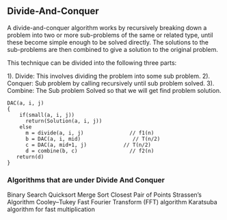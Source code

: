 ## Divide-And-Conquer
A divide-and-conquer algorithm works by recursively breaking down a problem into two or more sub-problems of the same or related type, until these become simple enough to be solved directly. The solutions to the sub-problems are then combined to give a solution to the original problem.

This technique can be divided into the following three parts:

1). Divide: This involves dividing the problem into some sub problem.
2). Conquer: Sub problem by calling recursively until sub problem solved.
3). Combine: The Sub problem Solved so that we will get find problem solution.

```
DAC(a, i, j)
{
    if(small(a, i, j))
      return(Solution(a, i, j))
    else 
      m = divide(a, i, j)               // f1(n)
      b = DAC(a, i, mid)                 // T(n/2)
      c = DAC(a, mid+1, j)            // T(n/2)
      d = combine(b, c)                 // f2(n)
   return(d)
}
```

### Algorithms that are under Divide And Conquer
Binary Search 
Quicksort
Merge Sort 
Closest Pair of Points 
Strassen’s Algorithm 
Cooley–Tukey Fast Fourier Transform (FFT) algorithm
Karatsuba algorithm for fast multiplication





